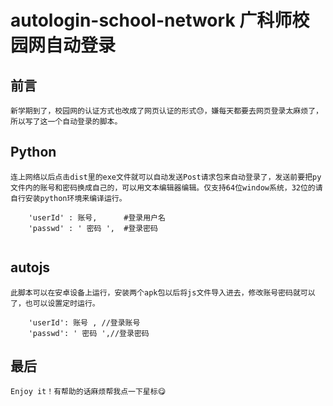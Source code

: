 # autologin-school-network 广科师校园网自动登录

## 前言
    新学期到了，校园网的认证方式也改成了网页认证的形式😓，嫌每天都要去网页登录太麻烦了，所以写了这一个自动登录的脚本。

## Python
    连上网络以后点击dist里的exe文件就可以自动发送Post请求包来自动登录了，发送前要把py文件内的账号和密码换成自己的，可以用文本编辑器编辑。仅支持64位window系统，32位的请自行安装python环境来编译运行。
``` 
    'userId' : 账号,      #登录用户名
    'passwd' : ' 密码 ',  #登录密码
    
```
## autojs
    此脚本可以在安卓设备上运行，安装两个apk包以后将js文件导入进去，修改账号密码就可以了，也可以设置定时运行。
```
    'userId': 账号 , //登录账号
    'passwd': ' 密码 ',//登录密码
```
## 最后
    Enjoy it！有帮助的话麻烦帮我点一下星标😋
